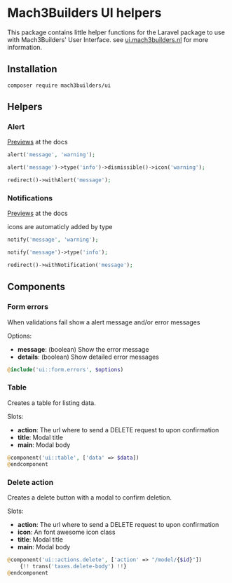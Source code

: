 # Mach3Builders UI helpers
This package contains little helper functions for the Laravel package to use with Mach3Builders' User Interface. see [ui.mach3builders.nl](http://ui.mach3builders.nl/) for more information.

## Installation

```
composer require mach3builders/ui
```

## Helpers

### Alert
[Previews](http://ui.mach3builders.nl/components/alert/) at the docs

```php
alert('message', 'warning');

alert('message')->type('info')->dismissible()->icon('warning');

redirect()->withAlert('message');
```

### Notifications
[Previews](http://ui.mach3builders.nl/components/notificio/) at the docs

icons are automaticly added by type

```php
notify('message', 'warning');

notify('message')->type('info');

redirect()->withNotification('message');
```

## Components

### Form errors

When validations fail show a alert message and/or error messages

Options:
- **message**: (boolean) Show the error message
- **details**: (boolean) Show detailed error messages

```php
@include('ui::form.errors', $options)
```

### Table

Creates a table for listing data.

Slots:
- **action**: The url where to send a DELETE request to upon confirmation
- **title**: Modal title
- **main**: Modal body

```php
@component('ui::table', ['data' => $data])
@endcomponent
```

### Delete action

Creates a delete button with a modal to confirm deletion.

Slots:
- **action**: The url where to send a DELETE request to upon confirmation
- **icon**: An font awesome icon class
- **title**: Modal title
- **main**: Modal body

```php
@component('ui::actions.delete', ['action' => "/model/{$id}"])
    {!! trans('taxes.delete-body') !!}
@endcomponent
```